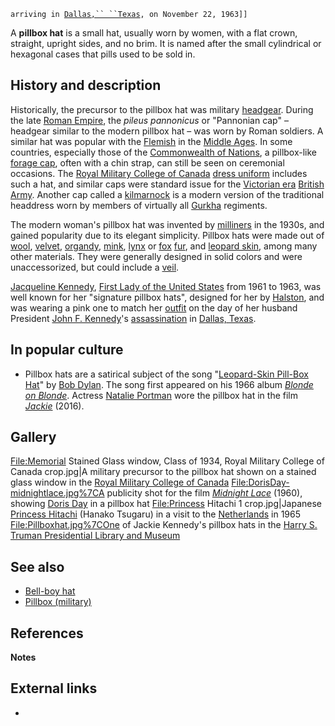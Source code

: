 `arriving in `[`Dallas,`` ``Texas`](Dallas,_Texas "wikilink")`, on November 22, 1963]]`

A **pillbox hat** is a small hat, usually worn by women, with a flat
crown, straight, upright sides, and no brim. It is named after the small
cylindrical or hexagonal cases that pills used to be sold in.

## History and description

Historically, the precursor to the pillbox hat was military
[headgear](headgear "wikilink"). During the late [Roman
Empire](Roman_Empire "wikilink"), the *pileus pannonicus* or "Pannonian
cap" – headgear similar to the modern pillbox hat – was worn by Roman
soldiers. A similar hat was popular with the
[Flemish](Flemish_people "wikilink") in the [Middle
Ages](Middle_Ages "wikilink"). In some countries, especially those of
the [Commonwealth of Nations](Commonwealth_of_Nations "wikilink"), a
pillbox-like [forage cap](forage_cap "wikilink"), often with a chin
strap, can still be seen on ceremonial occasions. The [Royal Military
College of Canada](Royal_Military_College_of_Canada "wikilink") [dress
uniform](dress_uniform "wikilink") includes such a hat, and similar caps
were standard issue for the [Victorian era](Victorian_era "wikilink")
[British Army](British_Army "wikilink"). Another cap called a
[kilmarnock](Balmoral_bonnet "wikilink") is a modern version of the
traditional headdress worn by members of virtually all
[Gurkha](Gurkha "wikilink") regiments.

The modern woman's pillbox hat was invented by
[milliners](millinery "wikilink") in the 1930s, and gained popularity
due to its elegant simplicity. Pillbox hats were made out of
[wool](wool "wikilink"), [velvet](velvet "wikilink"),
[organdy](organdy "wikilink"), [mink](mink_fur "wikilink"),
[lynx](lynx "wikilink") or [fox](fox_fur "wikilink")
[fur](fur "wikilink"), and [leopard skin](Animal_print "wikilink"),
among many other materials. They were generally designed in solid colors
and were unaccessorized, but could include a [veil](veil "wikilink").

[Jacqueline Kennedy](Jacqueline_Kennedy "wikilink"), [First Lady of the
United States](First_Lady_of_the_United_States "wikilink") from 1961 to
1963, was well known for her "signature pillbox hats", designed for her
by [Halston](Halston "wikilink"), and was wearing a pink one to match
her [outfit](Pink_Chanel_suit_of_Jacqueline_Bouvier_Kennedy "wikilink")
on the day of her husband President [John F.
Kennedy](John_F._Kennedy "wikilink")'s
[assassination](Assassination_of_John_F._Kennedy "wikilink") in [Dallas,
Texas](Dallas,_Texas "wikilink").

## In popular culture

-   Pillbox hats are a satirical subject of the song "[Leopard-Skin
    Pill-Box Hat](Leopard-Skin_Pill-Box_Hat "wikilink")" by [Bob
    Dylan](Bob_Dylan "wikilink"). The song first appeared on his 1966
    album *[Blonde on Blonde](Blonde_on_Blonde "wikilink")*. Actress
    [Natalie Portman](Natalie_Portman "wikilink") wore the pillbox hat
    in the film *[Jackie](Jackie_(2016_film) "wikilink")* (2016).

## Gallery

<File:Memorial> Stained Glass window, Class of 1934, Royal Military
College of Canada crop.jpg\|A military precursor to the pillbox hat
shown on a stained glass window in the [Royal Military College of
Canada](Royal_Military_College_of_Canada "wikilink")
<File:DorisDay-midnightlace.jpg%7CA> publicity shot for the film
*[Midnight Lace](Midnight_Lace "wikilink")* (1960), showing [Doris
Day](Doris_Day "wikilink") in a pillbox hat <File:Princess> Hitachi 1
crop.jpg\|Japanese [Princess Hitachi](Princess_Hitachi "wikilink")
(Hanako Tsugaru) in a visit to the [Netherlands](Netherlands "wikilink")
in 1965 <File:Pillboxhat.jpg%7COne> of Jackie Kennedy's pillbox hats in
the [Harry S. Truman Presidential Library and
Museum](Harry_S._Truman_Presidential_Library_and_Museum "wikilink")

## See also

-   [Bell-boy hat](Bell-boy_hat "wikilink")
-   [Pillbox (military)](Pillbox_(military) "wikilink")

## References

**Notes**

## External links

-